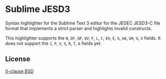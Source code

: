 Sublime JESD3
=============

Syntax highlighter for the Sublime Text 3 editor for the JEDEC JESD3-C file format that implements a strict parser and highlights invalid constructs.

This highlighter supports the `N`, `QF`, `QP`, `QV`, `F`, `L`, `C`, `EH`, `E`, `G`, `UA`, `UH`, `U`, `X` fields. It does not support the `J`, `P`, `V`, `S`, `R`, `T`, `A` fields yet.

License
-------

[0-clause BSD](LICENSE-0BSD.txt)
